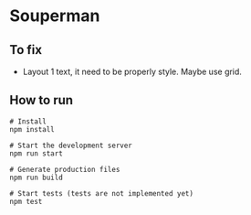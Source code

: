# Souperman

## To fix

- Layout 1 text, it need to be properly style. Maybe use grid.

## How to run

```shell
# Install
npm install
```

```shell
# Start the development server
npm run start
```

```shell
# Generate production files
npm run build
```

```shell
# Start tests (tests are not implemented yet)
npm test
```